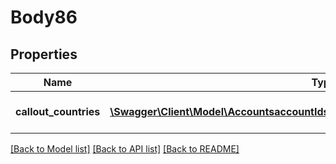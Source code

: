 # Body86

## Properties
Name | Type | Description | Notes
------------ | ------------- | ------------- | -------------
**callout_countries** | [**\Swagger\Client\Model\AccountsaccountIdsipTrunkcalloutCountriesCalloutCountries[]**](AccountsaccountIdsipTrunkcalloutCountriesCalloutCountries.md) | List of callout countries. | 

[[Back to Model list]](../README.md#documentation-for-models) [[Back to API list]](../README.md#documentation-for-api-endpoints) [[Back to README]](../README.md)


